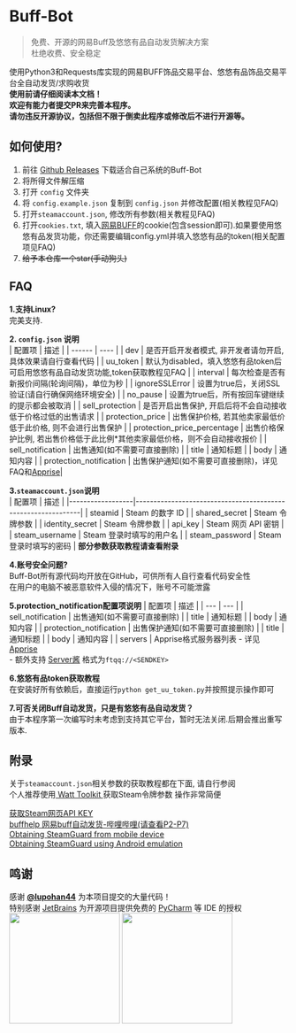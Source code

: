 # Buff-Bot  
> 免费、开源的网易Buff及悠悠有品自动发货解决方案  
> 杜绝收费、安全稳定

使用Python3和Requests库实现的网易BUFF饰品交易平台、悠悠有品饰品交易平台全自动发货/求购收货  
**使用前请仔细阅读本文档！**  
**欢迎有能力者提交PR来完善本程序。**  
**请勿违反开源协议，包括但不限于倒卖此程序或修改后不进行开源等。**

## 如何使用?
1. 前往 [Github Releases](https://github.com/jiajiaxd/Buff-Bot/releases/latest) 下载适合自己系统的Buff-Bot
2. 将所得文件解压缩
3. 打开 `config` 文件夹
4. 将 `config.example.json` 复制到 `config.json` 并修改配置(相关教程见FAQ)
5. 打开`steamaccount.json`, 修改所有参数(相关教程见FAQ)
6. 打开`cookies.txt`, 填入[网易BUFF](https://buff.163.com)的cookie(包含session即可).如果要使用悠悠有品发货功能，你还需要编辑config.yml并填入悠悠有品的token(相关配置项见FAQ) 
7. ~~给予本仓库一个star(手动狗头)~~
## FAQ
**1.支持Linux?**  
完美支持.

**2. `config.json` 说明**  
| 配置项 | 描述 | 
| ------ | ---- |
| dev  | 是否开启开发者模式, 非开发者请勿开启, 具体效果请自行查看代码    |
| uu_token  | 默认为disabled，填入悠悠有品token后可启用悠悠有品自动发货功能,token获取教程见FAQ    |
| interval   | 每次检查是否有新报价间隔(轮询间隔)，单位为秒   |
| ignoreSSLError   | 设置为true后，关闭SSL验证(请自行确保网络环境安全)   |
| no_pause  | 设置为true后，所有按回车键继续的提示都会被取消     |
| sell_protection      | 是否开启出售保护, 开启后将不会自动接收低于价格过低的出售请求      |
| protection_price        | 出售保护价格, 若其他卖家最低价低于此价格, 则不会进行出售保护   |
| protection_price_percentage    | 出售价格保护比例, 若出售价格低于此比例*其他卖家最低价格，则不会自动接收报价         |
| sell_notification       | 出售通知(如不需要可直接删除)           |
| title        | 通知标题           |
| body          | 通知内容       |
| protection_notification         | 出售保护通知(如不需要可直接删除)，详见FAQ和[Apprise](https://github.com/caronc/apprise)|

**3.`steamaccount.json`说明**  
| 配置项              | 描述                                                         |
|------------------|--------------------------------------------------------------|
| steamid          | Steam 的数字 ID                                             |
| shared_secret    | Steam 令牌参数                                               |
| identity_secret  | Steam 令牌参数                                               |
| api_key          | Steam 网页 API 密钥                                          |
| steam_username   | Steam 登录时填写的用户名                                     |
| steam_password   | Steam 登录时填写的密码                                       |
**部分参数获取教程请查看附录**

**4.账号安全问题?**  
Buff-Bot所有源代码均开放在GitHub，可供所有人自行查看代码安全性  
在用户的电脑不被恶意软件入侵的情况下，账号不可能泄露  

**5.protection_notification配置项说明**
| 配置项 | 描述 |
| --- | --- |
| sell_notification | 出售通知(如不需要可直接删除) |
| title | 通知标题 |
| body | 通知内容 |
| protection_notification | 出售保护通知(如不需要可直接删除) |
| title | 通知标题 |
| body | 通知内容 |
| servers   | Apprise格式服务器列表 - 详见[Apprise](https://github.com/caronc/apprise)<br>- 额外支持 [Server酱](https://sct.ftqq.com/) 格式为`ftqq://<SENDKEY>`    

**6.悠悠有品token获取教程**  
在安装好所有依赖后，直接运行`python get_uu_token.py`并按照提示操作即可

**7.可否关闭Buff自动发货，只是有悠悠有品自动发货？**  
由于本程序第一次编写时未考虑到支持其它平台，暂时无法关闭.后期会推出重写版本.
## 附录
关于`steamaccount.json`相关参数的获取教程都在下面, 请自行参阅  
个人推荐使用[ Watt Toolkit ](https://github.com/BeyondDimension/SteamTools)获取Steam令牌参数 操作非常简便

[获取Steam网页API KEY](http://steamcommunity.com/dev/apikey)  
[buffhelp 网易buff自动发货-哔哩哔哩(请查看P2-P7)](https://www.bilibili.com/video/BV1DT4y1P7Dx)  
[Obtaining SteamGuard from mobile device]( https://github.com/SteamTimeIdler/stidler/wiki/Getting-your-%27shared_secret%27-code-for-use-with-Auto-Restarter-on-Mobile-Authentication )  
[Obtaining SteamGuard using Android emulation]( https://github.com/codepath/android_guides/wiki/Genymotion-2.0-Emulators-with-Google-Play-support)

## 鸣谢
感谢 [**@lupohan44**](https://github.com/lupohan44) 为本项目提交的大量代码！  
特别感谢 [JetBrains](https://www.jetbrains.com/) 为开源项目提供免费的 [PyCharm](https://www.jetbrains.com/pycharm/) 等 IDE 的授权  
[<img src="https://resources.jetbrains.com/storage/products/company/brand/logos/jb_beam.svg" width="200"/>](https://jb.gg/OpenSourceSupport)
[<img src="https://resources.jetbrains.com/storage/products/company/brand/logos/PyCharm_icon.svg" width="200"/>](https://jb.gg/OpenSourceSupport)
